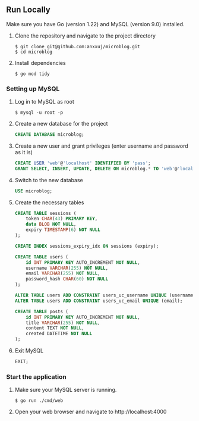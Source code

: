 ## Run Locally

Make sure you have Go (version 1.22) and MySQL (version 9.0) installed.

1. Clone the repository and navigate to the project directory
    ```
    $ git clone git@github.com:anxxuj/microblog.git
    $ cd microblog
    ```

2. Install dependencies
    ```
    $ go mod tidy
    ```

### Setting up MySQL

1. Log in to MySQL as root
    ```
    $ mysql -u root -p
    ```

2. Create a new database for the project
    ```sql
    CREATE DATABASE microblog;
    ```

3. Create a new user and grant privileges (enter username and password as it is)
    ```sql
    CREATE USER 'web'@'localhost' IDENTIFIED BY 'pass';
    GRANT SELECT, INSERT, UPDATE, DELETE ON microblog.* TO 'web'@'localhost';
    ```

4. Switch to the new database
    ```sql
    USE microblog;
    ```

5. Create the necessary tables
    ```sql
    CREATE TABLE sessions (
        token CHAR(43) PRIMARY KEY,
        data BLOB NOT NULL,
        expiry TIMESTAMP(6) NOT NULL
    );

    CREATE INDEX sessions_expiry_idx ON sessions (expiry);

    CREATE TABLE users (
        id INT PRIMARY KEY AUTO_INCREMENT NOT NULL,
        username VARCHAR(255) NOT NULL,
        email VARCHAR(255) NOT NULL,
        password_hash CHAR(60) NOT NULL
    );
    
    ALTER TABLE users ADD CONSTRAINT users_uc_username UNIQUE (username);
    ALTER TABLE users ADD CONSTRAINT users_uc_email UNIQUE (email);

    CREATE TABLE posts (
        id INT PRIMARY KEY AUTO_INCREMENT NOT NULL,
        title VARCHAR(255) NOT NULL,
        content TEXT NOT NULL,
        created DATETIME NOT NULL
    );
    ```

6. Exit MySQL
    ```sql
    EXIT;
    ```

### Start the application

1. Make sure your MySQL server is running.
    ```
    $ go run ./cmd/web
    ```

2. Open your web browser and navigate to http://localhost:4000
